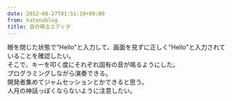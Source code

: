 ```yaml
---
date: 2012-08-27T01:51:19+09:00
from: hatenablog
title: 音の鳴るエディタ
---
```

眼を閉じた状態で"Hello"と入力して、画面を見ずに正しく"Hello"と入力されていることを確認したい。  
そこで、キーを叩く度にそれぞれ固有の音が鳴るようにした。  
プログラミングしながら演奏できる。  
開発者集めてジャムセッションとかできると思う。  
人月の神話っぽくならないように注意したい。

